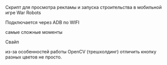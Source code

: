 Скрипт для просмотра рекламы и запуска строительства в мобильной игре War Robots

Подключается через ADB по WIFI

самые сложные моменты 

  Свайп 

из-за особенностей работы OpenCV (трешхолдинг) отличить кнопку разных цветов не просто. 

